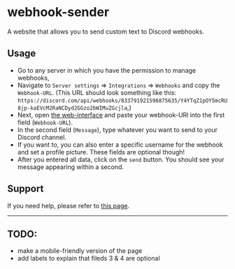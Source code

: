 # webhook-sender

A website that allows you to send custom text to Discord webhooks. 

## Usage

* Go to any server in which you have the permission to manage webhooks,
* Navigate to `Server settings` => `Integrations` => `Webhooks` and copy the `Webhook-URL`. (This URL should look something like this: `https://discord.com/api/webhooks/833791921596875635/Y4YTqZ1pOY5mcRU8jp-kaEVcM2RaNCDyd2GGzo2bWIMuZGcjla`,)
* Next, open [the web-interface](https://jcw05.ml/webhook-sender) and paste your webhook-URl into the first field (`Webhook-URL`).
* In the second field (`Message`), type whatever you want to send to your Discord channel.
* If you want to, you can also enter a specific username for the webhook and set a profile picture. These fields are optional though!
* After you entered all data, click on the `send` button. You should see your message appearing within a second.

## Support

If you need help, please refer to [this page](https://gist.github.com/joseywoermann/c1a9c07f6b46563b0c552c1724e185cf).

-----------------------

## TODO:
* make a mobile-friendly version of the page
* add labels to explain that fileds 3 & 4 are optional
